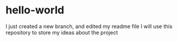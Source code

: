 # hello-world
I just created a new branch, and edited my readme file
I will use this repository to store my ideas about the project
